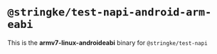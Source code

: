 # `@stringke/test-napi-android-arm-eabi`

This is the **armv7-linux-androideabi** binary for `@stringke/test-napi`
